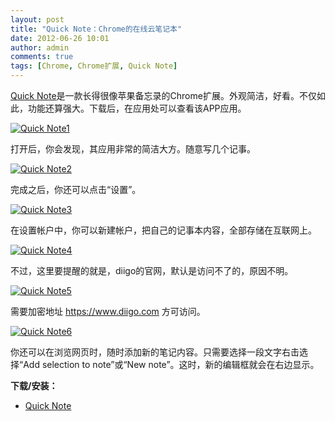 ```yaml
---
layout: post
title: "Quick Note：Chrome的在线云笔记本"
date: 2012-06-26 10:01
author: admin
comments: true
tags: [Chrome, Chrome扩展, Quick Note]
---
```

<a href="https://chrome.google.com/webstore/detail/mijlebbfndhelmdpmllgcfadlkankhok/details" target="_blank">Quick Note</a>是一款长得很像苹果备忘录的Chrome扩展。外观简洁，好看。不仅如此，功能还算强大。下载后，在应用处可以查看该APP应用。

<a href="http://chromipic.b0.upaiyun.com/uploads/2012/06/Quick-Note1.png">![](http://chromipic.b0.upaiyun.com/uploads/2012/06/Quick-Note1.png "Quick Note1")</a>

打开后，你会发现，其应用非常的简洁大方。随意写几个记事。

<a href="http://chromipic.b0.upaiyun.com/uploads/2012/06/Quick-Note2.png">![](http://chromipic.b0.upaiyun.com/uploads/2012/06/Quick-Note2-550x337.png "Quick Note2")</a>

完成之后，你还可以点击“设置”。

<a href="http://chromipic.b0.upaiyun.com/uploads/2012/06/Quick-Note3.png">![](http://chromipic.b0.upaiyun.com/uploads/2012/06/Quick-Note3-550x458.png "Quick Note3")</a>

在设置帐户中，你可以新建帐户，把自己的记事本内容，全部存储在互联网上。

<a href="http://chromipic.b0.upaiyun.com/uploads/2012/06/Quick-Note4.png">![](http://chromipic.b0.upaiyun.com/uploads/2012/06/Quick-Note4.png "Quick Note4")</a>

不过，这里要提醒的就是，diigo的官网，默认是访问不了的，原因不明。

<a href="http://chromipic.b0.upaiyun.com/uploads/2012/06/Quick-Note5.png">![](http://chromipic.b0.upaiyun.com/uploads/2012/06/Quick-Note5-550x343.png "Quick Note5")</a>

需要加密地址 https://www.diigo.com 方可访问。

<a href="http://chromipic.b0.upaiyun.com/uploads/2012/06/Quick-Note6.png">![](http://chromipic.b0.upaiyun.com/uploads/2012/06/Quick-Note6.png "Quick Note6")</a>

你还可以在浏览网页时，随时添加新的笔记内容。只需要选择一段文字右击选择“Add selection to note”或“New note”。这时，新的编辑框就会在右边显示。

**下载/安装：**


*   <a href="https://chrome.google.com/webstore/detail/mijlebbfndhelmdpmllgcfadlkankhok/details" target="_blank">Quick Note</a>
